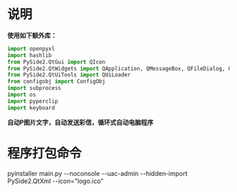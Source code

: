 # 说明

**使用如下额外库：**

```python
import openpyxl
import hashlib
from PySide2.QtGui import QIcon
from PySide2.QtWidgets import QApplication, QMessageBox, QFileDialog, QTableWidgetItem, QLineEdit, QInputDialog
from PySide2.QtUiTools import QUiLoader
from configobj import ConfigObj
import subprocess
import os
import pyperclip
import keyboard
```

**自动P图片文字，自动发送彩信，循环式自动电脑程序**

# 程序打包命令

pyinstaller main.py --noconsole --uac-admin --hidden-import PySide2.QtXml --icon="logo.ico"